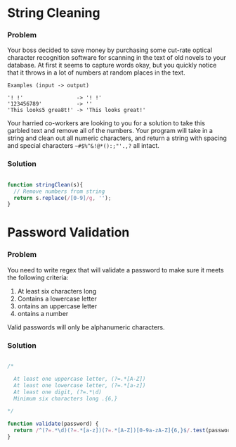 # String Cleaning

### Problem

Your boss decided to save money by purchasing some cut-rate optical character recognition software for scanning in the text of old novels to your database.
At first it seems to capture words okay, but you quickly notice that it throws in a lot of numbers at random places in the text.

```
Examples (input -> output)

'! !'                 -> '! !'
'123456789'           -> ''
'This looks5 grea8t!' -> 'This looks great!'
```

Your harried co-workers are looking to you for a solution to take this garbled text and remove all of the numbers.
Your program will take in a string and clean out all numeric characters, and return a string with spacing and special characters ```~#$%^&!@*():;"'.,?``` all intact.

### Solution

```js

function stringClean(s){
  // Remove numbers from string
  return s.replace(/[0-9]/g, '');
}

```

# Password Validation

### Problem

You need to write regex that will validate a password to make sure it meets the following criteria:

1. At least six characters long
2. Contains a lowercase letter
3. ontains an uppercase letter
4. ontains a number

Valid passwords will only be alphanumeric characters.

### Solution

```js

/*

  At least one uppercase letter, (?=.*[A-Z])
  At least one lowercase letter, (?=.*[a-z])
  At least one digit, (?=.*\d)
  Minimum six characters long .{6,}

*/

function validate(password) {
  return /^(?=.*\d)(?=.*[a-z])(?=.*[A-Z])[0-9a-zA-Z]{6,}$/.test(password);
}

```
